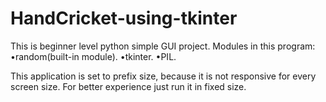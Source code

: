 # HandCricket-using-tkinter

This is beginner level python simple GUI project.
Modules in this program:
    •random(built-in module).
    •tkinter.
    •PIL.


This application is set to prefix size, because it is not responsive for every screen size.
For better experience just run it in fixed size.
